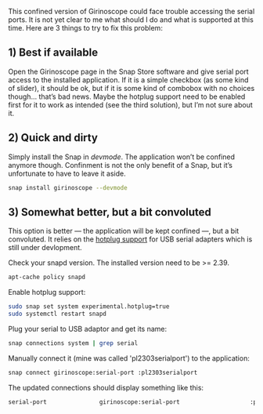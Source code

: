 This confined version of Girinoscope could face trouble accessing the serial ports.
It is not yet clear to me what should I do and what is supported at this time.
Here are 3 things to try to fix this problem:

## 1) Best if available

Open the Girinoscope page in the Snap Store software and give serial port access to the installed application.
If it is a simple checkbox (as some kind of slider), it should be ok,
but if it is some kind of combobox with no choices though... that’s bad news.
Maybe the hotplug support need to be enabled first for it to work as intended (see the third solution),
but I’m not sure about it.

## 2) Quick and dirty

Simply install the Snap in _devmode_. The application won’t be confined anymore though.
Confinment is not the only benefit of a Snap, but it’s unfortunate to have to leave it aside.

``` bash
snap install girinoscope --devmode
```

## 3) Somewhat better, but a bit convoluted

This option is better — the application will be kept confined —, but a bit convoluted.
It relies on the [hotplug support](https://snapcraft.io/docs/hotplug-support/) for USB serial adapters
which is still under devlopment.

Check your snapd version. The installed version need to be >= 2.39.

``` bash
apt-cache policy snapd
```

Enable hotplug support:

``` bash
sudo snap set system experimental.hotplug=true
sudo systemctl restart snapd
```

Plug your serial to USB adaptor and get its name:

``` bash
snap connections system | grep serial
```

Manually connect it (mine was called 'pl2303serialport') to the application:

``` bash
snap connect girinoscope:serial-port :pl2303serialport
```

The updated connections should display something like this:

``` bash
serial-port               girinoscope:serial-port                    :pl2303serialport          manual
```
